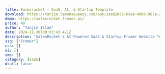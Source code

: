 ```yaml
---
title: Salesrocket — SaaS, AI, & Startup Template
download: https://tanjim.lemonsqueezy.com/buy/2eeb20c5-68ee-4d06-987a-2b27c7bf4efb
demo: https://salesrocket.framer.ai/
price: 49
author: "Tanjim Islam"
date: 2024-11-30T09:03:43.421Z
description: "SalesRocket's AI-Powered SaaS & Startup Framer Website Template, your ultimate solution to elevate your sales game effortlessly. With 10 ready-to-use pages, and 25+ customizable sections."
ssg: ["Framer"]
css: []
ui: []
cms: []
category: [SaaS]
draft: false
---
```

